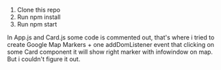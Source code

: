 1. Clone this repo
2. Run npm install
3. Run npm start

In App.js and Card.js some code is commented out, that's where i tried to create Google Map Markers + one addDomListener event that clicking on some Card component it will show right marker with infowindow on map.
But i couldn't figure it out.